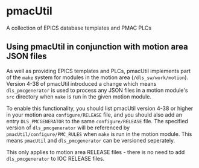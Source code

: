 # pmacUtil
A collection of EPICS database templates and PMAC PLCs

## Using pmacUtil in conjunction with motion area JSON files
As well as providing EPICS templates and PLCs, pmacUtil implements part of the
`make` system for modules in the motion area (`/dls_sw/work/motion`).
Version 4-38 of pmacUtil introduced a change which means `dls_pmcgenerator`
is used to process any JSON files in a motion module's `src` directory when
`make` is run in the given motion module.

To enable this functionality, you should list pmacUtil version 4-38 or higher
in your motion area `configure/RELEASE` file, and you should also add an entry
`DLS_PMCGENERATOR` to the same `configure/RELEASE` file. The specified version
of `dls_pmcgenerator` will be referenced by `pmacUtil/configure/PMC_RULES` when
`make` is run in the motion module. This means `pmacUtil` and
`dls_pmcgenerator` can be versioned seperately.

This only applies to motion area RELEASE files - there is no need to add
`dls_pmcgenerator` to IOC RELEASE files.
